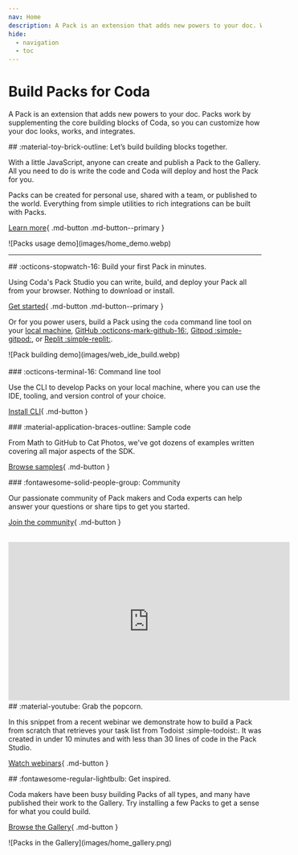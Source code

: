 ```yaml
---
nav: Home
description: A Pack is an extension that adds new powers to your doc. With a little JavaScript, anyone can create and publish one.
hide:
  - navigation
  - toc
---
```


# Build Packs for Coda

A Pack is an extension that adds new powers to your doc. Packs work by supplementing the core building blocks of Coda, so you can customize how your doc looks, works, and integrates.

<section class="landing-row" markdown>

<div class="landing-item" markdown>
## :material-toy-brick-outline: Let’s build building blocks together.

With a little JavaScript, anyone can create and publish a Pack to the Gallery. All you need to do is write the code and Coda will deploy and host the Pack for you.

Packs can be created for personal use, shared with a team, or published to the world. Everything from simple utilities to rich integrations can be built with Packs.

[Learn more][overview]{ .md-button .md-button--primary }
</div>

<div class="landing-item" markdown>
![Packs usage demo](images/home_demo.webp)
</div>

</section>

---

<section class="landing-row landing-row-reverse" markdown>

<div class="landing-item" markdown>
## :octicons-stopwatch-16: Build your first Pack in minutes.

Using Coda's Pack Studio you can write, build, and deploy your Pack all from your browser. Nothing to download or install.

[Get started][get_started]{ .md-button .md-button--primary }

Or for you power users, build a Pack using the `coda` command line tool on your [local machine][tutorial_cli], [GitHub :octicons-mark-github-16:][tutorial_github], [Gitpod :simple-gitpod:][tutorial_gitpod], or [Replit :simple-replit:][tutorial_replit].

</div>

<div class="landing-item" markdown>
![Pack building demo](images/web_ide_build.webp)
</div>

</section>

<br>

<section class="box-row" markdown>

<div class="box-item" markdown>
### :octicons-terminal-16: Command line tool

Use the CLI to develop Packs on your local machine, where you can use the IDE, tooling, and version control of your choice.

[Install CLI][cli]{ .md-button }
</div>

<div class="box-item" markdown>
### :material-application-braces-outline: Sample code

From Math to GitHub to Cat Photos, we've got dozens of examples written covering all major aspects of the SDK.

[Browse samples][samples]{ .md-button }
</div>

<div class="box-item" markdown>
### :fontawesome-solid-people-group: Community

Our passionate community of Pack makers and Coda experts can help answer your questions or share tips to get you started.

[Join the community][community]{ .md-button }
</div>

</section>

<br>

<section class="landing-row" markdown>

<div class="landing-item" markdown>
<iframe width="560" height="315" src="https://www.youtube.com/embed/OoR1qX9w4Js" title="YouTube video player: Build a Todoist Coda Pack from Scratch" frameborder="0" allow="accelerometer; autoplay; clipboard-write; encrypted-media; gyroscope; picture-in-picture" allowfullscreen></iframe>
</div>

<div class="landing-item" markdown>
## :material-youtube: Grab the popcorn.

In this snippet from a recent webinar we demonstrate how to build a Pack from scratch that retrieves your task list from Todoist :simple-todoist:. It was created in under 10 minutes and with less than 30 lines of code in the Pack Studio.

[Watch webinars][webinars]{ .md-button }
</div>

</section>

<section class="landing-row" markdown>

<div class="landing-item" markdown>
## :fontawesome-regular-lightbulb: Get inspired.

Coda makers have been busy building Packs of all types, and many have published their work to the Gallery. Try installing a few Packs to get a sense for what you could build.

[Browse the Gallery][gallery]{ .md-button }
</div>

<div class="landing-item" markdown>
![Packs in the Gallery](images/home_gallery.png)
</div>

</section>


[overview]: guides/overview.md
[get_started]: tutorials/get-started/web.md
[cli]: guides/development/cli.md
[samples]: samples/index.md
[changelog]: reference/changes.md
[community]: https://community.coda.io/c/developers-central/making-packs/15
[gallery]: https://coda.io/gallery?filter=packs
[webinars]: tutorials/webinars.md
[tutorial_cli]: tutorials/get-started/cli.md
[tutorial_github]: tutorials/get-started/github.md
[tutorial_gitpod]: tutorials/get-started/gitpod.md
[tutorial_replit]: tutorials/get-started/replit.md
